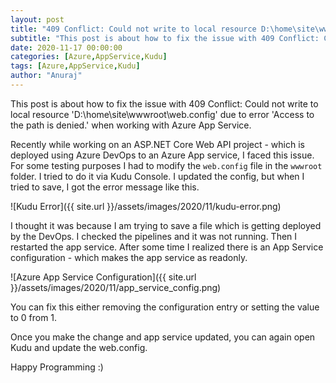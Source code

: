 ```yaml
---
layout: post
title: "409 Conflict: Could not write to local resource D:\home\site\wwwroot\web.config due to error Access to the path is denied."
subtitle: "This post is about how to fix the issue with 409 Conflict: Could not write to local resource 'D:\home\site\wwwroot\web.config' due to error 'Access to the path is denied.' when working with Azure App Service."
date: 2020-11-17 00:00:00
categories: [Azure,AppService,Kudu]
tags: [Azure,AppService,Kudu]
author: "Anuraj"
---
```

This post is about how to fix the issue with 409 Conflict: Could not write to local resource 'D:\home\site\wwwroot\web.config' due to error 'Access to the path is denied.' when working with Azure App Service.

Recently while working on an ASP.NET Core Web API project - which is deployed using Azure DevOps to an Azure App service, I faced this issue. For some testing purposes I had to modify the `web.config` file in the `wwwroot` folder. I tried to do it via Kudu Console. I updated the config, but when I tried to save, I got the error message like this.

![Kudu Error]({{ site.url }}/assets/images/2020/11/kudu-error.png)

I thought it was because I am trying to save a file which is getting deployed by the DevOps. I checked the pipelines and it was not running. Then I restarted the app service. After some time I realized there is an App Service configuration - which makes the app service as readonly.

![Azure App Service Configuration]({{ site.url }}/assets/images/2020/11/app_service_config.png)

You can fix this either removing the configuration entry or setting the value to 0 from 1.

Once you make the change and app service updated, you can again open Kudu and update the web.config.

Happy Programming :)